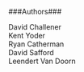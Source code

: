 ###Authors###

David Challener
<br />
Kent Yoder
<br />
Ryan Catherman
<br />
David Safford
<br />
Leendert Van Doorn
<br />
